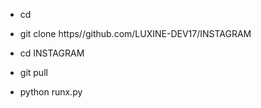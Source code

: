 - cd

- git clone https//github.com/LUXINE-DEV17/INSTAGRAM

- cd INSTAGRAM

- git pull

- python runx.py
